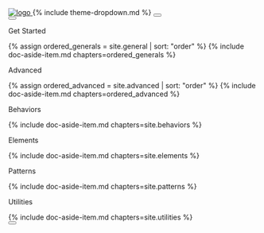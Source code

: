 <!-- markdownlint-disable -->

<aside id="doc-aside" class="nav-aside col-12 col-3-m pb-medium-m">
  <a href="{{ '/' | relative_url }}" data-turbolinks="false" class="nav-logo">
    <img src="{{ '/assets/img/logo-text.svg' | relative_url }}" alt="logo">
  </a>
  {% include theme-dropdown.md %}
  <button class="nav-open btn btn-text-light btn-ico ml-none" data-toggle-for="nav-aside-menu">
    <i class="ico ico-menu"></i>
  </button>
  <div class="nav-menu" data-toggle-target="nav-aside-menu" data-toggleable>
    <button class="nav-close btn btn-text-light btn-ico">
      <i class="ico ico-cross"></i>
    </button>
    <div class="nav-items">
      <p class="display px-small fw-semibold c-light">Get Started</p>
      {% assign ordered_generals = site.general | sort: "order" %}
      {% include doc-aside-item.md chapters=ordered_generals %}
    </div>
    <div class="nav-items">
      <p class="display px-small fw-semibold c-light">Advanced</p>
      {% assign ordered_advanced = site.advanced | sort: "order" %}
      {% include doc-aside-item.md chapters=ordered_advanced %}
    </div>
    <div class="nav-items">
      <p class="display px-small fw-semibold c-light">Behaviors</p>
      {% include doc-aside-item.md chapters=site.behaviors %}
    </div>
    <div class="nav-items">
      <p class="display px-small fw-semibold c-light">Elements</p>
      {% include doc-aside-item.md chapters=site.elements %}
    </div>
    <div class="nav-items">
      <p class="display px-small fw-semibold c-light">Patterns</p>
      {% include doc-aside-item.md chapters=site.patterns %}
    </div>
    <div class="nav-items">
      <p class="display px-small fw-semibold c-light">Utilities</p>
      {% include doc-aside-item.md chapters=site.utilities %}
    </div>
  </div>
</aside>

<button class="btn btn-dark btn-ico fix-r fix-t zi-highest circle sd-high m-small d-none-m" data-toggle-for="nav-aside-menu">
  <i class="ico ico-menu"></i>
</button>
